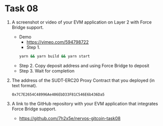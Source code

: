 # Task 08
1. A screenshot or video of your EVM application on Layer 2 with Force Bridge support.
	- Demo
		- https://vimeo.com/594798722
        - Step 1.
		```bash
		yarn && yarn build && yarn start
		 ```
	- Step 2. Copy deposit address and using Force Bridge to deposit
	- Step 3. Wait for completion

2. The address of the SUDT-ERC20 Proxy Contract that you deployed (in text format).
	```
	0x7C7E2654C48996Ae406EbD33F81C546E6b436Da5
	```
3. A link to the GitHub repository with your EVM application that integrates Force Bridge support.
	- https://github.com/7h2x5e/nervos-gitcoin-task08
